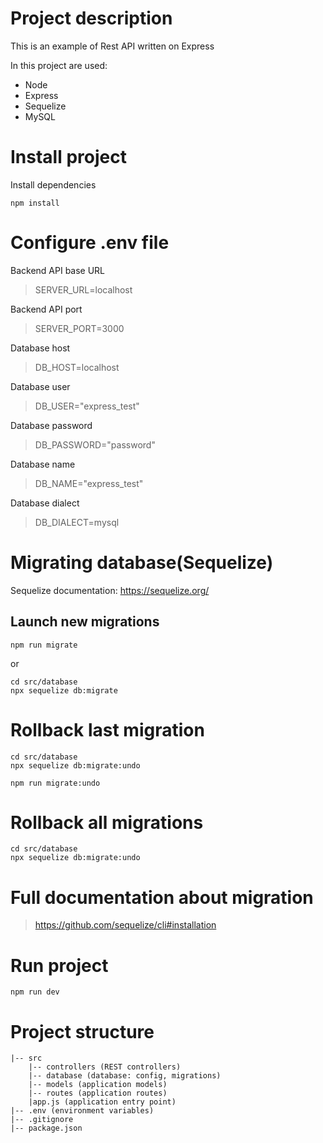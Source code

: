 # Project description

This is an example of Rest API written on Express

In this project are used:
- Node
- Express
- Sequelize
- MySQL



# Install project
Install dependencies
```
npm install
```

# Configure .env file

Backend API base URL
> SERVER_URL=localhost

Backend API port
> SERVER_PORT=3000

Database host
> DB_HOST=localhost

Database user
> DB_USER="express_test"

Database password
> DB_PASSWORD="password"

Database name
> DB_NAME="express_test"


Database dialect
> DB_DIALECT=mysql


# Migrating database(Sequelize) 

Sequelize documentation: https://sequelize.org/
## Launch new migrations
```
npm run migrate
```
or
```
cd src/database
npx sequelize db:migrate
```

# Rollback last migration
```
cd src/database
npx sequelize db:migrate:undo
```
```
npm run migrate:undo
```
# Rollback all migrations
```
cd src/database
npx sequelize db:migrate:undo
```

# Full documentation about migration
> https://github.com/sequelize/cli#installation

# Run project
```
npm run dev
```


# Project structure



```
|-- src
    |-- controllers (REST controllers)
    |-- database (database: config, migrations)
    |-- models (application models)
    |-- routes (application routes)
    |app.js (application entry point)
|-- .env (environment variables)
|-- .gitignore
|-- package.json
```